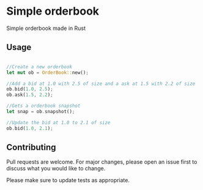 # Simple orderbook

Simple orderbook made in Rust

## Usage

```rust

//Create a new orderbook
let mut ob = OrderBook::new();

//Add a bid at 1.0 with 2.5 of size and a ask at 1.5 with 2.2 of size
ob.bid(1.0, 2.5);
ob.ask(1.5, 2.2);

//Gets a orderbook snapshot
let snap = ob.snapshot();

//Update the bid at 1.0 to 2.1 of size
ob.bid(1.0, 2.1);

```

## Contributing

Pull requests are welcome. For major changes, please open an issue first
to discuss what you would like to change.

Please make sure to update tests as appropriate.
